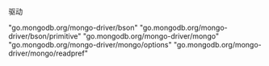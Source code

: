 #


驱动

"go.mongodb.org/mongo-driver/bson"
"go.mongodb.org/mongo-driver/bson/primitive"
"go.mongodb.org/mongo-driver/mongo"
"go.mongodb.org/mongo-driver/mongo/options"
"go.mongodb.org/mongo-driver/mongo/readpref"

